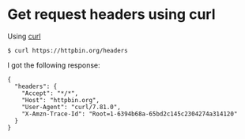 # Get request headers using curl


Using [curl](https://curl.se/)

```
$ curl https://httpbin.org/headers
```

I got the following response:

```
{
  "headers": {
    "Accept": "*/*",
    "Host": "httpbin.org",
    "User-Agent": "curl/7.81.0",
    "X-Amzn-Trace-Id": "Root=1-6394b68a-65bd2c145c2304274a314120"
  }
}
```

